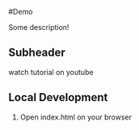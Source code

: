 #Demo

Some description!


## Subheader

watch tutorial on youtube

## Local Development

1. Open index.html on your browser
